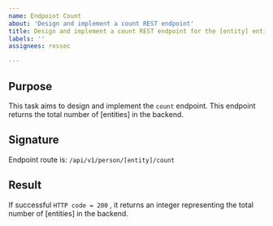 ```yaml
---
name: Endpoint Count
about: 'Design and implement a count REST endpoint'
title: Design and implement a count REST endpoint for the [entity] entity
labels: ''
assignees: ressec

---
```


## Purpose

This task aims to design and implement the `count` endpoint. This endpoint returns the total number of [entities] in the backend.

## Signature

Endpoint route is: `/api/v1/person/[entity]/count`

## Result

If successful `HTTP code = 200` , it returns an integer representing the total number of [entities] in the backend.
